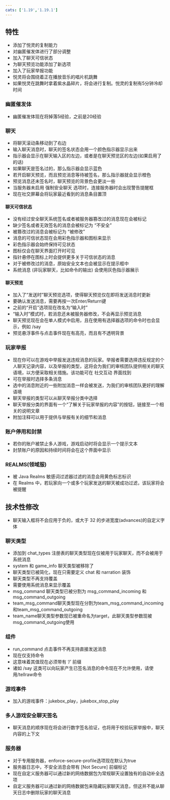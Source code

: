 ```yaml
---
cats: ['1.19','1.19.1']
---
```

## 特性
* 添加了悦灵的复制能力
* 对幽匿催发体进行了部分调整
* 加入了聊天可信状态
* 为聊天预览功能添加了新选项
* 加入了玩家举报功能
* 悦灵将会围绕着正在播放音乐的唱片机跳舞
* 如果悦灵在跳舞时拿着紫水晶碎片，将会进行复制。悦灵的复制有5分钟冷却时间
### 幽匿催发体
* 幽匿催发体现在将掉落5经验，之前是20经验
### 聊天
* 将聊天滚动条移动到了右边
* 输入聊天消息时，聊天的签名状态会用一个颜色指示器显示出来
* 指示器会显示在聊天输入区的左边，或者是在聊天预览区的左边(如果启用了的话)
* 如果聊天是签名过的，那么指示器会显示蓝色
* 若开启聊天预览，而且预览消息等待被签名，那么指示器就会显示橙色
* 预览消息还未签名时，聊天预览的背景色会更淡一些
* 当服务器未启用 强制安全聊天 选项时，连接服务器时会出现警告提醒框
* 现在社交屏幕会将玩家最近看到的消息条目置顶
#### 聊天可信状态
* 没有经过安全聊天系统签名或者被服务器篡改过的消息现在会被标记
* 缺少签名或者无效签名的消息会被标记为 “不安全”
* 被篡改过的消息会被标记为 “被修改”
* 消息的可信状态现在会用彩色指示器和图标来显示
* 彩色指示器会始终保持可见状态
* 图标仅会在聊天界面打开时可见
* 指针悬停在图标上时会提供更多关于可信状态的消息
* 对于被修改过的消息，原始安全文本也会被显示在提示框中
* 系统消息 (非玩家聊天，比如命令的输出) 会使用灰色指示器展示
#### 聊天预览
* 加入了“发送时”聊天预览选项，使得聊天预览仅在即将发送消息时更新
* 要确认发送消息，需要再按一次Enter/Return键
* 之前的“开启”选项现在改名为“输入时”
* “输入时”模式时，若消息还未被服务器修改，不会再显示预览消息
* 聊天预览现在会在单人模式中启用，且在使用有选择器选项的命令时也会显示，例如 /say
* 预览悬浮事件与点击事件现在有高亮，而且有不透明背景
### 玩家举报
* 现在你可以在游戏中举报发送违规消息的玩家。举报者需要选择违反规定的个人聊天记录内容，以及举报的类型，这将会为我们的审核团队提供相关的聊天语境，以方便采取相关措施。该功能可在 社交互动 界面找到
* 可在举报时选择多条消息
* 选中的消息附近的一些附加消息一样会被发送，为我们的审核团队更好的理解语境
* 聊天举报的类型可以从聊天举报分类中选择
* 聊天举报分类的界面有一个“了解关于玩家举报的内容”的按钮，链接至一个相关的说明文章
* 附加注释可以用于提供与举报有关的细节和消息
### 账户停用和封禁
* 若你的账户被禁止多人游戏，游戏启动时将会显示一个提示文本
* 封禁账户的原因和持续时间将会在这个界面中显示
### REALMS(领域服)
* 被 Java Realms 敏感词过滤器过滤的消息会用黄色标志标识
* 在 Realms 中，若玩家向一个或多个玩家发送的聊天被成功过滤，该玩家将会被提醒
## 技术性修改
* 聊天输入框将不会应用于负的，或大于 32 的步进宽度(advances)的自定义字体
### 聊天类型
* 添加到 chat_types 注册表的聊天类型现在仅被用于玩家聊天，而不会被用于系统消息
* system 和 game_info 聊天类型被移除了
* 聊天类型已被简化，现在只需要定义 chat 和 narration 装饰
* 聊天类型不再支持覆盖
* 需要使用系统消息来显示覆盖
* msg_command 聊天类型已被分割为 msg_command_incoming 和 msg_command_outgoing
* team_msg_command聊天类型现在分割为team_msg_command_incoming和team_msg_command_outgoing
* team_name聊天类型参数现已被重命名为target，此聊天类型参数现被msg_command_outgoing使用
### 组件
* run_command 点击事件不再支持直接发送消息
* 现在仅支持命令
* 这意味着其值现在必须带有 ‘/’ 前缀
* 诸如 /say 这类可以向玩家产生已签名消息的命令现在不允许使用，请使用/tellraw命令
### 游戏事件
* 加入的游戏事件：jukebox_play，jukebox_stop_play
### 多人游戏安全聊天签名
* 聊天消息的顺序现在将会进行数字签名验证，也将用于校验玩家举报中，聊天内容的上下文
### 服务器
* 对于专用服务器，enforce-secure-profile选项现在默认为true
* 服务器日志中，不安全消息会带有 [Not Secure] 前缀标记
* 现在自定义服务器可以通过新的网络数据包为常规聊天设置独有的自动补全选项
* 自定义服务器可以通过新的网络数据包来隐藏玩家聊天消息，但这并不能从聊天日志中删除玩家的聊天消息

